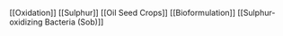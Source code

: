 [[Oxidation]]
[[Sulphur]]
[[Oil Seed Crops]]
[[Bioformulation]]
[[Sulphur-oxidizing Bacteria (Sob)]]

